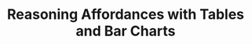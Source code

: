 ---
authors:
- Cindy Xiong Bearfield 
- Elsie Lee-Robbins 
- Icy Zhang
- Aimen Gaba
- Steven L Franconeri
link: 
tags:
- Data visualization
- Tabular displays
- Empirical evaluation
- Reasoning

title: 'Reasoning Affordances with Tables and Bar Charts'
venue: IEEE VIS
year: 2023
---